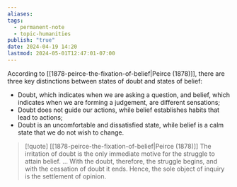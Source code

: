 ```yaml
---
aliases: 
tags:
  - permanent-note
  - topic-humanities
publish: "true"
date: 2024-04-19 14:20
lastmod: 2024-05-01T12:47:01-07:00
---
```

According to [[1878-peirce-the-fixation-of-belief|Peirce (1878)]], there are three key distinctions between states of doubt and states of belief:
- Doubt, which indicates when we are asking a question, and belief, which indicates when we are forming a judgement, are different sensations;
- Doubt does not guide our actions, while belief establishes habits that lead to actions;
- Doubt is an uncomfortable and dissatisfied state, while belief is a calm state that we do not wish to change.

>[!quote] [[1878-peirce-the-fixation-of-belief|Peirce (1878)]]
>The irritation of doubt is the only immediate motive for the struggle to attain belief. … With the doubt, therefore, the struggle begins, and with the cessation of doubt it ends. Hence, the sole object of inquiry is the settlement of opinion.